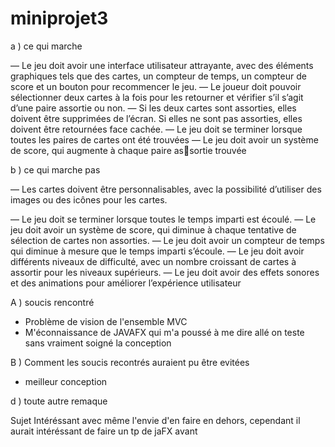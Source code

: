 # miniprojet3

a ) ce qui marche 


— Le jeu doit avoir une interface utilisateur attrayante, avec des éléments
graphiques tels que des cartes, un compteur de temps, un compteur de
score et un bouton pour recommencer le jeu.
— Le joueur doit pouvoir sélectionner deux cartes à la fois pour les retourner
et vérifier s’il s’agit d’une paire assortie ou non.
— Si les deux cartes sont assorties, elles doivent être supprimées de l’écran.
Si elles ne sont pas assorties, elles doivent être retournées face cachée.
— Le jeu doit se terminer lorsque toutes les paires de cartes ont été trouvées
— Le jeu doit avoir un système de score, qui augmente à chaque paire assortie trouvée 


b ) ce qui marche pas
 


— Les cartes doivent être personnalisables, avec la possibilité d’utiliser des
images ou des icônes pour les cartes.

— Le jeu doit se terminer lorsque toutes le temps imparti est écoulé.
— Le jeu doit avoir un système de score, qui  diminue à chaque tentative de sélection de cartes non
assorties.
— Le jeu doit avoir un compteur de temps qui diminue à mesure que le
temps imparti s’écoule.
— Le jeu doit avoir différents niveaux de difficulté, avec un nombre croissant
de cartes à assortir pour les niveaux supérieurs.
— Le jeu doit avoir des effets sonores et des animations pour améliorer
l’expérience utilisateur

A ) soucis rencontré

- Problème de vision de l'ensemble MVC
- M'éconnaissance de JAVAFX qui m'a poussé à me dire allé on teste sans vraiment soigné la conception 

B ) Comment les soucis recontrés auraient pu être evitées 

- meilleur conception 


d ) toute autre remaque 

Sujet Intéréssant avec même l'envie d'en faire en dehors, cependant il aurait intéréssant de faire un tp de jaFX avant
